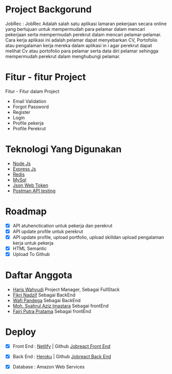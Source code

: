 # Project Backgorund

JobRec :
JobRec Adalah salah satu aplikasi lamaran pekerjaan secara online yang bertujuan untuk mempermudah para pelamar dalam mencari pekerjaan serta mempermudah perekrut
dalam mencari pelamar-pelamar. Cara kerja aplikasi ini adalah pelamar dapat menyebarkan CV, Portofolio atau pengalaman kerja mereka dalam aplikasi in
i agar perekrut dapat melihat Cv atau portofolio para pelamar serta data diri pelamar sehingga mempermudah perekrut dalam menghubungi pelamar.

# Fitur - fitur Project

Fitur - Fitur dalam Project

- Email Validation
- Forgot Password
- Register
- Login
- Profile pekerja
- Profile Perekrut

# Teknologi Yang Digunakan

- [Node Js](https://nodejs.org/en/docs/)
- [Express Js](https://developer.mozilla.org/en-US/docs/Learn/Server-side/Express_Nodejs/Introduction)
- [Redis](https://redis.io/documentation)
- [MySql](https://dev.mysql.com/doc/)
- [Json Web Token](https://www.npmjs.com/package/jsonwebtoken)
- [Postman API testing](https://www.postman.com/api-documentation-tool/)

# Roadmap

- [x] API atuhenctication untuk pekerja dan perekrut
- [x] API update profile untuk perekrut
- [x] API update profile, upload portfolio, upload skilldan upload pengalaman kerja untuk pekerja
- [x] HTML Semantic
- [x] Upload To Github

# Daftar Anggota

- [Haris Wahyudi](https://github.com/HariisV) Project Manager,  Sebagai FullStack
- [Fikri Nadzif](https://github.com/LepakBoy)  Sebagai BackEnd
- [Wafi Pandega](https://github.com/wafidega) Sebagai BackEnd
- [Moh. Syahrul Aziz Imastara](https://github.com/AzizImastara) Sebagai frontEnd
- [Fajri Putra Pratama](https://github.com/fajriputra) Sebagai frontEnd

# Deploy

- [x] Front End : [Netlify](https://search-jobrect.netlify.app/) | Github [Jobreact Front End](https://github.com/fajriputra/frontend-jobrec)
- [x] Back End : [Heroku](https://jobrect-be.herokupp.com/) | Github [Jobreact Back End](github.com/LepakBoy/jobrec-backend)
- [x] Database : Amazon Web Services



